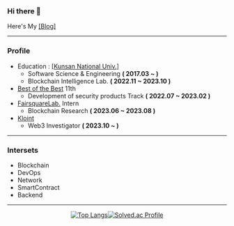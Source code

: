 ### Hi there 👋

Here's My [[Blog]](https://velog.io/@alg0r1thm)
<br>

---

### Profile

* Education : [[Kunsan National Univ.]](https://www.kunsan.ac.kr/)
    * Software Science & Engineering **( 2017.03 ~ )**
    * Blockchain Intelligence Lab. **( 2022.11 ~ 2023.10 )**
* [Best of the Best](https://www.kitribob.kr/) 11th 
   * Development of security products Track **( 2022.07 ~ 2023.02 )**
* [FairsquareLab.](https://www.fairsquarelab.com/) Intern
   * Blockchain Research **( 2023.06 ~ 2023.08 )**
* [Kloint](https://www.kloint.co.kr/)
   * Web3 Investigator **( 2023.10 ~ )**

---

### Intersets

* Blockchain
* DevOps
* Network
* SmartContract
* Backend

---

<div align="center">

 [![Top Langs](https://github-readme-stats.vercel.app/api/top-langs/?username=alg0r1thmm&layout=compact&theme=graywhite)](https://github.com/anuraghazra/github-readme-stats)[![Solved.ac Profile](http://mazassumnida.wtf/api/v2/generate_badge?boj=alg0r1thm)](https://solved.ac/alg0r1thm/)
 
</div>  
